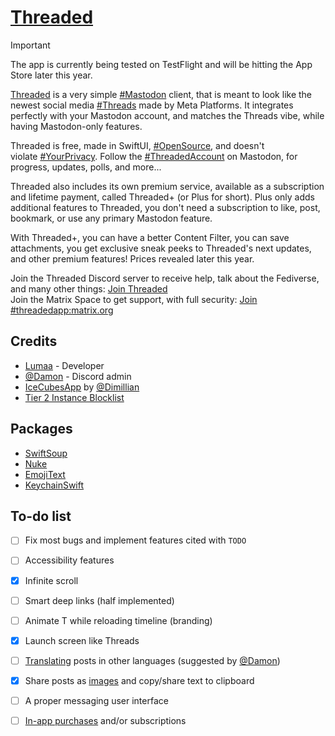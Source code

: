 # [Threaded](https://apps.lumaa.fr/app/threaded)

> [!IMPORTANT]
> The app is currently being tested on TestFlight and will be hitting the App Store later this year.

[Threaded](https://apps.lumaa.fr/app/threaded) is a very simple [#Mastodon](https://joinmastodon.org) client, that is meant to look like the newest social media [#Threads](https://threads.net/) made by Meta Platforms. It integrates perfectly with your Mastodon account, and matches the Threads vibe, while having Mastodon-only features.

Threaded is free, made in SwiftUI, [#OpenSource](https://github.com/lumaa-dev/ThreadedApp), and doesn't violate [#YourPrivacy](https://apps.lumaa.fr/legal/privacy). Follow the [#ThreadedAccount](https://mastodon.online/@Threaded) on Mastodon, for progress, updates, polls, and more...

Threaded also includes its own premium service, available as a subscription and lifetime payment, called Threaded+ (or Plus for short). Plus only adds additional features to Threaded, you don't need a subscription to like, post, bookmark, or use any primary Mastodon feature.

With Threaded+, you can have a better Content Filter, you can save attachments, you get exclusive sneak peeks to Threaded's next updates, and other premium features! Prices revealed later this year.

Join the Threaded Discord server to receive help, talk about the Fediverse, and many other things: [Join Threaded](https://discord.gg/MaHcRbkX46)\
Join the Matrix Space to get support, with full security: [Join #threadedapp:matrix.org](https://matrix.to/#/#threadedapp:matrix.org)

## Credits

- [Lumaa](https://lumaa.fr/) - Developer
- [@Damon](https://mozilla.social/@Damon) - Discord admin
- [IceCubesApp](https://github.com/dimillian/IceCubesApp) by [@Dimillian](https://github.com/dimillian)
- [Tier 2 Instance Blocklist](https://codeberg.org/oliphant/blocklists/raw/branch/main/blocklists/_unified_tier2_blocklist.csv)

## Packages
- [SwiftSoup](https://github.com/scinfu/SwiftSoup)
- [Nuke](https://github.com/kean/Nuke)
- [EmojiText](https://github.com/divadretlaw/EmojiText)
- [KeychainSwift](https://github.com/evgenyneu/keychain-swift)

## To-do list

- [ ] Fix most bugs and implement features cited with `TODO`

- [ ] Accessibility features

- [x] Infinite scroll

- [ ] Smart deep links (half implemented)

- [ ] Animate T while reloading timeline (branding)

- [x] Launch screen like Threads

- [ ] [Translating](https://www.deepl.com/en/pro-api) posts in other languages (suggested by [@Damon](https://mozilla.social/@Damon))

- [x] Share posts as [images](https://developer.apple.com/documentation/swiftui/imagerenderer) and copy/share text to clipboard

- [ ] A proper messaging user interface

- [ ] [In-app purchases](https://mastodon.online/@Threaded/111813166173390719) and/or subscriptions
